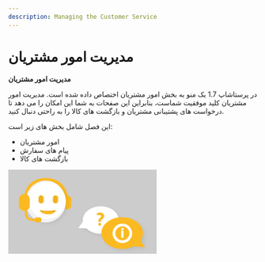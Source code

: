 ```yaml
---
description: Managing the Customer Service
---
```


# مدیریت امور مشتریان

**مدیریت امور مشتریان**

در پرستاشاپ 1.7 یک منو به بخش امور مشتریان اختصاص داده شده است. مدیریت امور مشتریان کلید موفقیت شماست، بنابراین این صفحات به شما این امکان را می دهد تا درخواست های پشتیبانی مشتریان و بازگشت های کالا را به راحتی دنبال کنید.

این فصل شامل بخش های زیر است:

* امور مشتریان
* پیام های سفارش
* بازگشت های کالا

![](../../../.gitbook/assets/0%20%2835%29.png)

